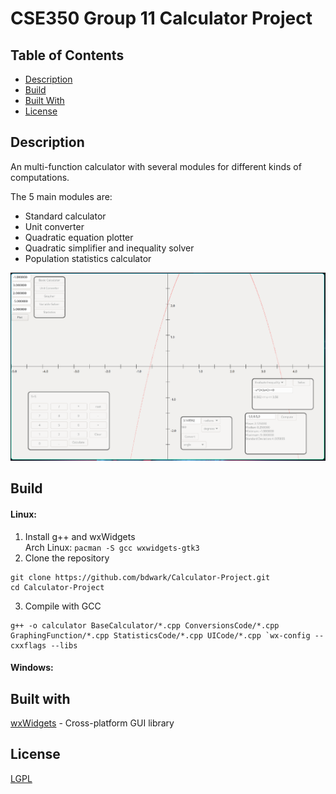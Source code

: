 # CSE350 Group 11 Calculator Project

## Table of Contents
- [Description](#description)
- [Build](#build)
- [Built With](#built-with)
- [License](#license)

## Description
An multi-function calculator with several modules for different kinds of computations.

The 5 main modules are:
- Standard calculator
- Unit converter
- Quadratic equation plotter
- Quadratic simplifier and inequality solver
- Population statistics calculator

![program screenshot](screenshot.png)

## Build
#### Linux:
1. Install g++ and wxWidgets\
Arch Linux: ```pacman -S gcc wxwidgets-gtk3```
2. Clone the repository
```
git clone https://github.com/bdwark/Calculator-Project.git 
cd Calculator-Project
```
3. Compile with GCC
```
g++ -o calculator BaseCalculator/*.cpp ConversionsCode/*.cpp GraphingFunction/*.cpp StatisticsCode/*.cpp UICode/*.cpp `wx-config --cxxflags --libs
```
#### Windows:


## Built with
[wxWidgets](https://wxwidgets.org/) - Cross-platform GUI library

## License
[LGPL](https://www.gnu.org/licenses/lgpl-3.0.txt)
